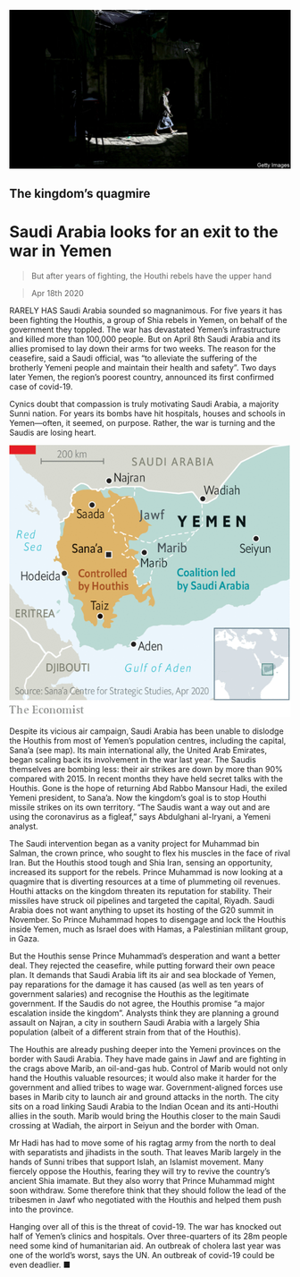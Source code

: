 ![](./images/20200418_MAP501.jpg)

## The kingdom’s quagmire

# Saudi Arabia looks for an exit to the war in Yemen

> But after years of fighting, the Houthi rebels have the upper hand

> Apr 18th 2020

RARELY HAS Saudi Arabia sounded so magnanimous. For five years it has been fighting the Houthis, a group of Shia rebels in Yemen, on behalf of the government they toppled. The war has devastated Yemen’s infrastructure and killed more than 100,000 people. But on April 8th Saudi Arabia and its allies promised to lay down their arms for two weeks. The reason for the ceasefire, said a Saudi official, was “to alleviate the suffering of the brotherly Yemeni people and maintain their health and safety”. Two days later Yemen, the region’s poorest country, announced its first confirmed case of covid-19.

Cynics doubt that compassion is truly motivating Saudi Arabia, a majority Sunni nation. For years its bombs have hit hospitals, houses and schools in Yemen—often, it seemed, on purpose. Rather, the war is turning and the Saudis are losing heart.

![](./images/20200418_MAM944.png)

Despite its vicious air campaign, Saudi Arabia has been unable to dislodge the Houthis from most of Yemen’s population centres, including the capital, Sana’a (see map). Its main international ally, the United Arab Emirates, began scaling back its involvement in the war last year. The Saudis themselves are bombing less: their air strikes are down by more than 90% compared with 2015. In recent months they have held secret talks with the Houthis. Gone is the hope of returning Abd Rabbo Mansour Hadi, the exiled Yemeni president, to Sana’a. Now the kingdom’s goal is to stop Houthi missile strikes on its own territory. “The Saudis want a way out and are using the coronavirus as a figleaf,” says Abdulghani al-Iryani, a Yemeni analyst.

The Saudi intervention began as a vanity project for Muhammad bin Salman, the crown prince, who sought to flex his muscles in the face of rival Iran. But the Houthis stood tough and Shia Iran, sensing an opportunity, increased its support for the rebels. Prince Muhammad is now looking at a quagmire that is diverting resources at a time of plummeting oil revenues. Houthi attacks on the kingdom threaten its reputation for stability. Their missiles have struck oil pipelines and targeted the capital, Riyadh. Saudi Arabia does not want anything to upset its hosting of the G20 summit in November. So Prince Muhammad hopes to disengage and lock the Houthis inside Yemen, much as Israel does with Hamas, a Palestinian militant group, in Gaza.

But the Houthis sense Prince Muhammad’s desperation and want a better deal. They rejected the ceasefire, while putting forward their own peace plan. It demands that Saudi Arabia lift its air and sea blockade of Yemen, pay reparations for the damage it has caused (as well as ten years of government salaries) and recognise the Houthis as the legitimate government. If the Saudis do not agree, the Houthis promise “a major escalation inside the kingdom”. Analysts think they are planning a ground assault on Najran, a city in southern Saudi Arabia with a largely Shia population (albeit of a different strain from that of the Houthis).

The Houthis are already pushing deeper into the Yemeni provinces on the border with Saudi Arabia. They have made gains in Jawf and are fighting in the crags above Marib, an oil-and-gas hub. Control of Marib would not only hand the Houthis valuable resources; it would also make it harder for the government and allied tribes to wage war. Government-aligned forces use bases in Marib city to launch air and ground attacks in the north. The city sits on a road linking Saudi Arabia to the Indian Ocean and its anti-Houthi allies in the south. Marib would bring the Houthis closer to the main Saudi crossing at Wadiah, the airport in Seiyun and the border with Oman.

Mr Hadi has had to move some of his ragtag army from the north to deal with separatists and jihadists in the south. That leaves Marib largely in the hands of Sunni tribes that support Islah, an Islamist movement. Many fiercely oppose the Houthis, fearing they will try to revive the country’s ancient Shia imamate. But they also worry that Prince Muhammad might soon withdraw. Some therefore think that they should follow the lead of the tribesmen in Jawf who negotiated with the Houthis and helped them push into the province.

Hanging over all of this is the threat of covid-19. The war has knocked out half of Yemen’s clinics and hospitals. Over three-quarters of its 28m people need some kind of humanitarian aid. An outbreak of cholera last year was one of the world’s worst, says the UN. An outbreak of covid-19 could be even deadlier. ■